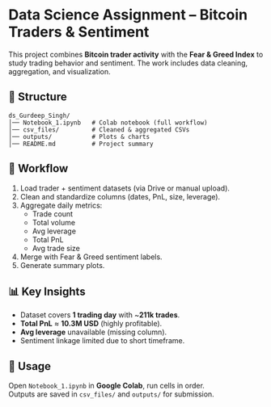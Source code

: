 # Data Science Assignment – Bitcoin Traders & Sentiment

This project combines **Bitcoin trader activity** with the **Fear & Greed Index** to study trading behavior and sentiment. The work includes data cleaning, aggregation, and visualization.

## 📂 Structure
```
ds_Gurdeep_Singh/
│── Notebook_1.ipynb   # Colab notebook (full workflow)
│── csv_files/         # Cleaned & aggregated CSVs
│── outputs/           # Plots & charts
│── README.md          # Project summary
```

## 🚀 Workflow
1. Load trader + sentiment datasets (via Drive or manual upload).  
2. Clean and standardize columns (dates, PnL, size, leverage).  
3. Aggregate daily metrics:  
   - Trade count  
   - Total volume  
   - Avg leverage  
   - Total PnL  
   - Avg trade size  
4. Merge with Fear & Greed sentiment labels.  
5. Generate summary plots.  

## 📊 Key Insights
- Dataset covers **1 trading day** with ~**211k trades**.  
- **Total PnL** ≈ **10.3M USD** (highly profitable).  
- **Avg leverage** unavailable (missing column).  
- Sentiment linkage limited due to short timeframe.  

## 📌 Usage
Open `Notebook_1.ipynb` in **Google Colab**, run cells in order.  
Outputs are saved in `csv_files/` and `outputs/` for submission.  
